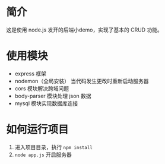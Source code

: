 # 简介
这是使用 node.js 发开的后端小demo，实现了基本的 CRUD 功能。

# 使用模块
- express 框架
- nodemon（全局安装） 当代码发生更改时重新启动服务器
- cors 模块解决跨域问题
- body-parser 模块处理 json 数据
- mysql 模块实现数据库连接

# 如何运行项目
1. 进入项目目录，执行 `npm install`
2. `node app.js` 开启服务器